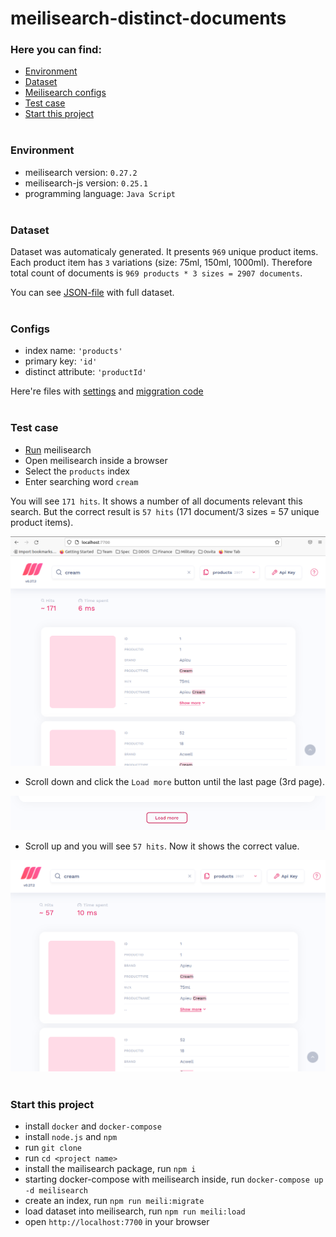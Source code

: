 # meilisearch-distinct-documents



### Here you can find:
 - [Environment](#environment)
 - [Dataset](#dataset)
 - [Meilisearch configs](#configs)
 - [Test case](#test-case)
 - [Start this project](#start-this-project)
<br/><br/>

### Environment

- meilisearch version: `0.27.2`
- meilisearch-js version: `0.25.1`
- programming language: `Java Script`
<br/><br/>

### Dataset

Dataset was automaticaly generated. It presents `969` unique product items. Each product item has `3` variations (size: 75ml, 150ml, 1000ml). Therefore total count of documents is `969 products * 3 sizes = 2907 documents`.

You can see [JSON-file](src/data/dataset/dataset.json) with full dataset.
<br/><br/>

### Configs

 - index name: `'products'`
 - primary key: `'id'`
 - distinct attribute: `'productId'`

 Here're files with [settings](src/meili/const/index.js) and [miggration code](src/meili/migration/index.js)
<br/><br/>

### Test case

- [Run](#start-this-project) meilisearch
- Open meilisearch inside a browser
- Select the `products` index
- Enter searching word `cream`

You will see `171 hits`. It shows a number of all documents relevant this search. But the correct result is `57 hits` (171 document/3 sizes = 57 unique product items).

![171 hits](screenshots/171-hits.png)

- Scroll down and click the `Load more` button until the last page (3rd page).

![Load more](screenshots/load-more-button.png)

- Scroll up and you will see `57 hits`. Now it shows the correct value.

![Load more](screenshots/57-hits.png)
<br/><br/>

### Start this project

- install `docker` and `docker-compose`
- install `node.js` and `npm`
- run `git clone`
- run `cd <project name>`
- install the mailisearch package, run `npm i` 
- starting docker-compose with meilisearch inside, run `docker-compose up -d meilisearch`
- create an index, run `npm run meili:migrate`
- load dataset into meilisearch, run `npm run meili:load`
- open `http://localhost:7700` in your browser
<br/><br/>
